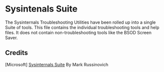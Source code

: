 # Sysintenals Suite

The Sysinternals Troubleshooting Utilities have been rolled up into a single Suite of tools. This file contains the individual troubleshooting tools and help files. It does not contain non-troubleshooting tools like the BSOD Screen Saver.

## Credits

[Microsoft] [Sysinternals Suite](https://learn.microsoft.com/en-us/sysinternals/downloads/sysinternals-suite) By Mark Russinovich
